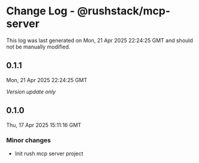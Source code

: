 # Change Log - @rushstack/mcp-server

This log was last generated on Mon, 21 Apr 2025 22:24:25 GMT and should not be manually modified.

## 0.1.1
Mon, 21 Apr 2025 22:24:25 GMT

_Version update only_

## 0.1.0
Thu, 17 Apr 2025 15:11:16 GMT

### Minor changes

- Init rush mcp server project

